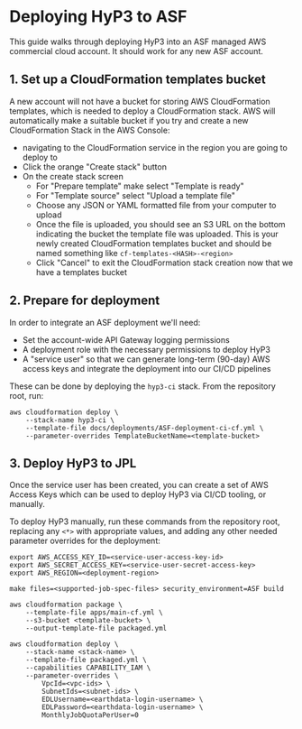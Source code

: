 # Deploying HyP3 to ASF

This guide walks through deploying HyP3 into an ASF managed AWS commercial cloud account.
It should work for any new ASF account.

## 1. Set up a CloudFormation templates bucket

A new account will not have a bucket for storing AWS CloudFormation templates,
which is needed to deploy a CloudFormation stack. AWS will automatically make a
suitable bucket if you try and create a new CloudFormation Stack in the AWS Console:
* navigating to the CloudFormation service in the region you are going to deploy to
* Click the orange "Create stack" button 
* On the create stack screen
  * For "Prepare template" make select "Template is ready"
  * For "Template source" select "Upload a template file"
  * Choose any JSON or YAML formatted file from your computer to upload
  * Once the file is uploaded, you should see an S3 URL on the bottom indicating the
    bucket the template file was uploaded. This is your newly created CloudFormation
    templates bucket and should be named something like `cf-templates-<HASH>-<region>`
  * Click "Cancel" to exit the CloudFormation stack creation now that we have a
    templates bucket


## 2.  Prepare for deployment

In order to integrate an ASF deployment we'll need:
* Set the account-wide API Gateway logging permissions
* A deployment role with the necessary permissions to deploy HyP3
* A "service user" so that we can generate long-term (90-day) AWS access keys and
  integrate the deployment into our CI/CD pipelines

These can be done by deploying the `hyp3-ci` stack. From the repository root, run:

```shell
aws cloudformation deploy \
    --stack-name hyp3-ci \
    --template-file docs/deployments/ASF-deployment-ci-cf.yml \
    --parameter-overrides TemplateBucketName=<template-bucket>
```

## 3. Deploy HyP3 to JPL

Once the service user has been created, you can create a set of AWS Access Keys
which can be used to deploy HyP3 via CI/CD tooling, or manually. 

To deploy HyP3 manually, run these commands from the repository root,
replacing any `<*>` with appropriate values, and adding any other needed parameter
overrides for the deployment:

```shell
export AWS_ACCESS_KEY_ID=<service-user-access-key-id>
export AWS_SECRET_ACCESS_KEY=<service-user-secret-access-key>
export AWS_REGION=<deployment-region>

make files=<supported-job-spec-files> security_environment=ASF build

aws cloudformation package \
    --template-file apps/main-cf.yml \
    --s3-bucket <template-bucket> \
    --output-template-file packaged.yml

aws cloudformation deploy \
    --stack-name <stack-name> \
    --template-file packaged.yml \
    --capabilities CAPABILITY_IAM \
    --parameter-overrides \
        VpcId=<vpc-ids> \
        SubnetIds=<subnet-ids> \
        EDLUsername=<earthdata-login-username> \
        EDLPassword=<earthdata-login-username> \
        MonthlyJobQuotaPerUser=0
```
